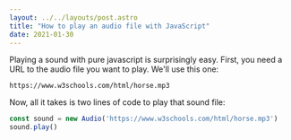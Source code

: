 ```yaml
---
layout: ../../layouts/post.astro
title: "How to play an audio file with JavaScript"
date: 2021-01-30
---
```

Playing a sound with pure javascript is surprisingly easy. First, you need a URL to the audio file you want to play. We'll use this one: 

```
https://www.w3schools.com/html/horse.mp3
```

Now, all it takes is two lines of code to play that sound file:

```javascript
const sound = new Audio('https://www.w3schools.com/html/horse.mp3')
sound.play()
```